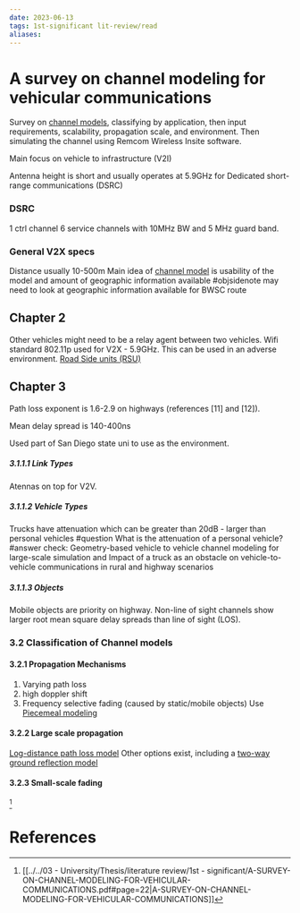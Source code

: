 ```yaml
---
date: 2023-06-13
tags: 1st-significant lit-review/read 
aliases: 
---
```

# A survey on channel modeling for vehicular communications
Survey on [channel models](channel%20model.md), classifying by application, then input requirements, scalability, propagation scale, and environment. Then simulating the channel using Remcom Wireless Insite software.

Main focus on vehicle to infrastructure (V2I)

Antenna height is short and usually operates at 5.9GHz for Dedicated short-range communications (DSRC)
### DSRC
1 ctrl channel
6 service channels
with 10MHz BW and 5 MHz guard band.

### General V2X specs
Distance usually 10-500m
Main idea of [channel model](channel%20model.md) is usability of the model and amount of geographic information available
#objsidenote may need to look at geographic information available for BWSC route
## Chapter 2
Other vehicles might need to be a relay agent between two vehicles.
Wifi standard 802.11p used for V2X - 5.9GHz.
This can be used in an adverse environment.
[Road Side units (RSU)](Road%20Side%20units%20(RSU).md)
## Chapter 3
Path loss exponent is 1.6-2.9 on highways (references [11] and [12]).

Mean delay spread is 140-400ns

Used part of San Diego state uni to use as the environment.
##### 3.1.1.1 Link Types
Atennas on top for V2V.

##### 3.1.1.2 Vehicle Types
Trucks have attenuation which can be greater than 20dB - larger than personal vehicles
#question What is the attenuation of a personal vehicle?
#answer check: Geometry-based vehicle to vehicle channel
modeling for large-scale simulation and Impact
of a truck as an obstacle on vehicle-to-vehicle communications in rural and highway
scenarios
##### 3.1.1.3 Objects
Mobile objects are priority on highway.
Non-line of sight channels show larger root mean square delay spreads than line of sight (LOS).
### 3.2 Classification of Channel models
#### 3.2.1 Propagation Mechanisms
1. Varying path loss
2. high doppler shift
3. Frequency selective fading (caused by static/mobile objects)
Use [Piecemeal modeling](Piecemeal%20modeling.md) 
#### 3.2.2 Large scale propagation
[Log-distance path loss model](Log-distance%20path%20loss%20model.md)
Other options exist, including a [two-way ground reflection model](two-way%20ground%20reflection%20model.md)

#### 3.2.3 Small-scale fading

[^1]

# References
[^1]: [[../../03 - University/Thesis/literature review/1st - significant/A-SURVEY-ON-CHANNEL-MODELING-FOR-VEHICULAR-COMMUNICATIONS.pdf#page=22|A-SURVEY-ON-CHANNEL-MODELING-FOR-VEHICULAR-COMMUNICATIONS]]

